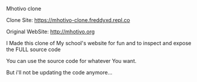 Mhotivo clone

Clone Site: https://mhotivo-clone.freddyxd.repl.co

Original WebSite: http://mhotivo.org

I Made this clone of My school's website for fun and to inspect and expose the FULL source code

You can use the source code for whatever You want.

But i'll not be updating the code anymore...
